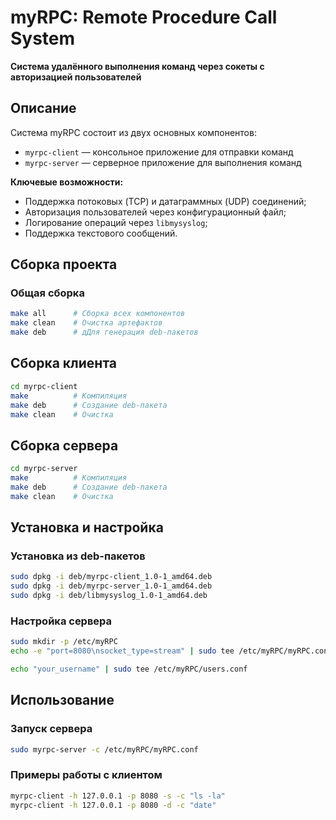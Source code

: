 # myRPC: Remote Procedure Call System
**Система удалённого выполнения команд через сокеты с авторизацией пользователей**

## Описание
Система myRPC состоит из двух основных компонентов:
- `myrpc-client` — консольное приложение для отправки команд
- `myrpc-server` — серверное приложение для выполнения команд

**Ключевые возможности:**
- Поддержка потоковых (TCP) и датаграммных (UDP) соединений;
- Авторизация пользователей через конфигурационный файл;
- Логирование операций через `libmysyslog`;
- Поддержка текстового сообщений.

## Сборка проекта
### Общая сборка
```bash
make all      # Сборка всех компонентов
make clean    # Очистка артефактов
make deb      # дДля генерация deb-пакетов
```

## Сборка клиента
```bash
cd myrpc-client
make          # Компиляция
make deb      # Создание deb-пакета
make clean    # Очистка
```
## Сборка сервера
```bash
cd myrpc-server
make          # Компиляция
make deb      # Создание deb-пакета
make clean    # Очистка
```

## Установка и настройка
### Установка из deb-пакетов
```bash
sudo dpkg -i deb/myrpc-client_1.0-1_amd64.deb
sudo dpkg -i deb/myrpc-server_1.0-1_amd64.deb
sudo dpkg -i deb/libmysyslog_1.0-1_amd64.deb
```
### Настройка сервера
```bash
sudo mkdir -p /etc/myRPC
echo -e "port=8080\nsocket_type=stream" | sudo tee /etc/myRPC/myRPC.conf
```
```bash
echo "your_username" | sudo tee /etc/myRPC/users.conf
```

## Использование
### Запуск сервера
```bash
sudo myrpc-server -c /etc/myRPC/myRPC.conf
```
### Примеры работы с клиентом
```bash
myrpc-client -h 127.0.0.1 -p 8080 -s -c "ls -la"
myrpc-client -h 127.0.0.1 -p 8080 -d -c "date"
```
